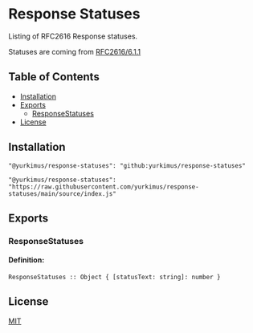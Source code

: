 # Response Statuses

Listing of RFC2616 Response statuses.

Statuses are coming from
[RFC2616/6.1.1](https://www.rfc-editor.org/rfc/rfc2616#section-6.1.1)

## Table of Contents

- [Installation](#installation)
- [Exports](#exports)
  - [ResponseStatuses](#responsestatuses)
- [License](#license)

## Installation

```
"@yurkimus/response-statuses": "github:yurkimus/response-statuses"
```

```
"@yurkimus/response-statuses": "https://raw.githubusercontent.com/yurkimus/response-statuses/main/source/index.js"
```

## Exports

### ResponseStatuses

#### Definition:

```
ResponseStatuses :: Object { [statusText: string]: number }
```

## License

[MIT](LICENSE)
